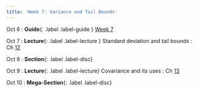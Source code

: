 ```yaml
---
title: 'Week 7: Variance and Tail Bounds'
---
```


Oct 6
: **Guide**{: .label .label-guide } [Week 7](/assets/guides/fall25/week07.pdf)

Oct 7
: **Lecture**{: .label .label-lecture } Standard deviation and tail bounds
    : Ch [12](http://prob140.org/textbook/content/Chapter_12/00_Standard_Deviation.html)

Oct 8
: **Section**{: .label .label-disc}

Oct 9
: **Lecture**{: .label .label-lecture} Covariance and its uses
    : Ch [13](http://prob140.org/textbook/content/Chapter_13/00_Variance_Via_Covariance.html)

Oct 10
: **Mega-Section**{: .label .label-disc}